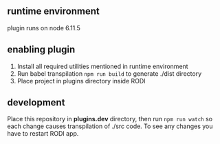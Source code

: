 ## runtime environment
plugin runs on node 6.11.5

## enabling plugin
1. Install all required utilities mentioned in runtime environment
2. Run babel transpilation ``` npm run build ``` to generate ./dist directory
3. Place project in plugins directory inside RODI

## development
Place this repository in **plugins.dev** directory, then run ``` npm run watch ``` so each change causes transpilation of ./src code. To see any changes you have to restart RODI app.


